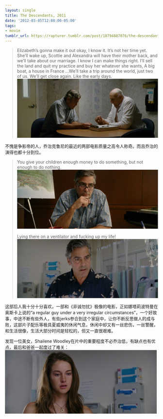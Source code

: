 ```yaml
---
layout: single
title: The Descendants, 2011
date: '2012-03-05T12:08:00-05:00'
tags:
- movie
tumblr_url: https://rapturer.tumblr.com/post/18794887076/the-descendants-2011
---
```

> Elizabeth’s gonna make it out okay, I know it. It’s not her time yet. She’ll wake up, Scottie and Alexandra will have their mother back, and we’ll take about our marriage. I know I can make things right. I’ll sell the land and quit my practice and buy her whatever she wants, A big boat, a house in France …We’ll take a trip around the world, just two of us. We’ll get close again. Like the early days. ![](/assets/img/tumblr_m1jy7l6gdh1r0cnr9.jpg)

不愧是争影帝的人，乔治克鲁尼的最近的两部电影质量之高令人称奇。而且乔治的演得也都十分到位。

> You give your children enough money to do something, but not enough to do nothing. ![](/assets/img/tumblr_m1jxy236uq1r0cnr9.jpg)
> 
> Lying there on a ventilator and fucking up my life! ![](/assets/img/tumblr_m1jxjyydge1r0cnr9.jpg)

这部后人我十分十分喜欢，一部和《非诚勿扰》极像的电影，正如娜塔莉波特曼在奥斯卡上说的“a regular guy under a very irregular circumstances”，一个好故事，中途不断有些外人，有些jerks参合到这个家庭中，让你不断反思做人的成与败，这部片子配乐等极具夏威夷的休闲气息，休闲中却又有一丝悲伤，一丝警醒，和生活很像，生活大部分时间是轻松的，但又一直很艰难。

发现一位美女，Shailene Woodley在片中的重要程度不必乔治低，有缺点也有优点，最后和爸爸一起度过了难关： ![](/assets/img/tumblr_m1jxsf0ojw1r0cnr9.jpg)

